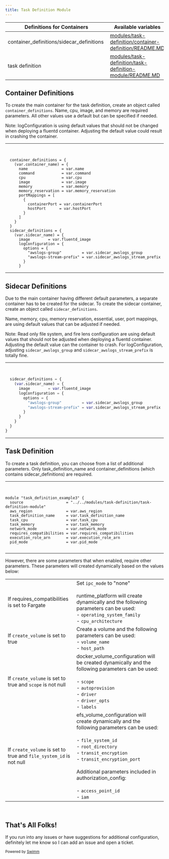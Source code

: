```yaml
---
title: Task Definition Module
---
```

| Definitions for Containers                      | Available variables                                                                                                                      |
| ----------------------------------------------- | ---------------------------------------------------------------------------------------------------------------------------------------- |
| container_definitions/sidecar_definitions&nbsp; | <SwmPath>[modules/task-definition/container-definition/README.MD](/modules/task-definition/container-definition/README.MD)</SwmPath>     |
| task definition                                 | <SwmPath>[modules/task-definition/task-definition-module/README.MD](/modules/task-definition/task-definition-module/README.MD)</SwmPath> |

## Container Definitions

To create the main container for the task definition, create an object called <SwmToken path="/modules/task-definition/container-definition/variables.tf" pos="205:3:3" line-data="variable &quot;container_definitions&quot; {">`container_definitions`</SwmToken>. Name, cpu, image, and memory are required parameters. All other values use a default but can be specified if needed.

Note: logConfiguration is using default values that should not be changed when deploying a fluentd container. Adjusting the default value could result in crashing the container.

<SwmSnippet path="/examples/task-definition/main.tf" line="13">

---

&nbsp;

```
  container_definitions = {
    (var.container_name) = {
      name               = var.name
      command            = var.command
      cpu                = var.cpu
      image              = var.image
      memory             = var.memory
      memory_reservation = var.memory_reservation
      portMappings = [
        {
          containerPort = var.containerPort
          hostPort      = var.hostPort
        }
      ]
    }
  }
  sidecar_definitions = {
    (var.sidecar_name) = {
      image        = var.fluentd_image
      logConfiguration = {
        options = {
          "awslogs-group"         = var.sidecar_awslogs_group
          "awslogs-stream-prefix" = var.sidecar_awslogs_stream_prefix
        }
      }
```

---

</SwmSnippet>

## Sidecar Definitions

Due to the main container having different default parameters, a separate container has to be created for the sidecar. To create the sidecar container, create an object called <SwmToken path="/modules/task-definition/container-definition/variables.tf" pos="255:3:3" line-data="variable &quot;sidecar_definitions&quot; {">`sidecar_definitions`</SwmToken>.&nbsp;&nbsp;

Name, memory, cpu, memory reservation, essential, user,  port mappings,  are using default values that can be adjusted if needed.

Note: Read only file system, and fire lens configuration are using default values that should not be adjusted when deploying a fluentd container. Adjusting the default value can the container to crash. For logConfiguration, adjusting <SwmToken path="/examples/task-definition/variables.tf" pos="125:3:3" line-data="variable &quot;sidecar_awslogs_group&quot; {">`sidecar_awslogs_group`</SwmToken> and <SwmToken path="/modules/task-definition/container-definition/variables.tf" pos="182:3:3" line-data="variable &quot;sidecar_awslogs_stream_prefix&quot; {">`sidecar_awslogs_stream_prefix`</SwmToken> is totally fine.

<SwmSnippet path="/examples/task-definition/main.tf" line="29">

---

&nbsp;

```tf
  sidecar_definitions = {
    (var.sidecar_name) = {
      image        = var.fluentd_image
      logConfiguration = {
        options = {
          "awslogs-group"         = var.sidecar_awslogs_group
          "awslogs-stream-prefix" = var.sidecar_awslogs_stream_prefix
        }
      }
    }
  }
}
```

---

</SwmSnippet>

## Task Definition

To create a task definition, you can choose from a list of additional parameters. Only task_definition_name and container_definitions (which contains sidecar_definitions) are required.&nbsp;&nbsp;

<SwmSnippet path="examples/task-definition/main.tf" line="1">

---

&nbsp;

```
module "task_definition_example3" {
  source                   = "../../modules/task-definition/task-definition-module"
  aws_region               = var.aws_region
  task_definition_name     = var.task_definition_name
  task_cpu                 = var.task_cpu
  task_memory              = var.task_memory
  network_mode             = var.network_mode
  requires_compatibilities = var.requires_compatibilities
  execution_role_arn       = var.execution_role_arn
  pid_mode                 = var.pid_mode


```

---

</SwmSnippet>

However, there are some parameters that when enabled, require other parameters. These parameters will created dynamically based on the values below:

|                                                                                                                                                                                                                                                                                                                                                                                    |                                                                                                                                                                                                                                                                                                                                                                                                                                                                                                                                                                                                                                                                                                                                                                                                                                                                                                                                                                                                                                                                                                                                                                                                                                                                   |
| ---------------------------------------------------------------------------------------------------------------------------------------------------------------------------------------------------------------------------------------------------------------------------------------------------------------------------------------------------------------------------------- | ----------------------------------------------------------------------------------------------------------------------------------------------------------------------------------------------------------------------------------------------------------------------------------------------------------------------------------------------------------------------------------------------------------------------------------------------------------------------------------------------------------------------------------------------------------------------------------------------------------------------------------------------------------------------------------------------------------------------------------------------------------------------------------------------------------------------------------------------------------------------------------------------------------------------------------------------------------------------------------------------------------------------------------------------------------------------------------------------------------------------------------------------------------------------------------------------------------------------------------------------------------------- |
| If requires_compatibilities is set to Fargate                                                                                                                                                                                                                                                                                                                                      | Set <SwmToken path="/modules/task-definition/task-definition-module/variables.tf" pos="21:3:3" line-data="variable &quot;ipc_mode&quot; {">`ipc_mode`</SwmToken> to "none"<br><br>runtime_platform will create dynamically and the following parameters can be used:<br>- <SwmToken path="/modules/task-definition/task-definition-module/variables.tf" pos="70:3:3" line-data="variable &quot;operating_system_family&quot; {">`operating_system_family`</SwmToken><br>- <SwmToken path="/modules/task-definition/task-definition-module/variables.tf" pos="76:3:3" line-data="variable &quot;cpu_architecture&quot; {">`cpu_architecture`</SwmToken>                                                                                                                                                                                                                                                                                                                                                                                                                                                                                                                                                                                                            |
| If <SwmToken path="/modules/task-definition/task-definition-module/variables.tf" pos="82:3:3" line-data="variable &quot;create_volume&quot; {">`create_volume`</SwmToken> is set to true                                                                                                                                                                                           | Create a volume and the following parameters can be used:<br>- <SwmToken path="/modules/task-definition/task-definition-module/variables.tf" pos="88:3:3" line-data="variable &quot;volume_name&quot; {">`volume_name`</SwmToken>&nbsp;<br>- <SwmToken path="/modules/task-definition/task-definition-module/variables.tf" pos="94:3:3" line-data="variable &quot;host_path&quot; {">`host_path`</SwmToken>                                                                                                                                                                                                                                                                                                                                                                                                                                                                                                                                                                                                                                                                                                                                                                                                                                                       |
| If <SwmToken path="/modules/task-definition/task-definition-module/variables.tf" pos="82:3:3" line-data="variable &quot;create_volume&quot; {">`create_volume`</SwmToken> is set to true and <SwmToken path="/modules/task-definition/task-definition-module/variables.tf" pos="100:3:3" line-data="variable &quot;scope&quot; {">`scope`</SwmToken> is not null                   | docker_volume_configuration will be created dynamically and the following parameters can be used:<br><br>- <SwmToken path="/modules/task-definition/task-definition-module/variables.tf" pos="100:3:3" line-data="variable &quot;scope&quot; {">`scope`</SwmToken><br>- <SwmToken path="/modules/task-definition/task-definition-module/variables.tf" pos="106:3:3" line-data="variable &quot;autoprovision&quot; {">`autoprovision`</SwmToken><br>- <SwmToken path="/modules/task-definition/task-definition-module/variables.tf" pos="112:3:3" line-data="variable &quot;driver&quot; {">`driver`</SwmToken>&nbsp;<br>- <SwmToken path="/modules/task-definition/task-definition-module/variables.tf" pos="118:3:3" line-data="variable &quot;driver_opts&quot; {">`driver_opts`</SwmToken><br>- <SwmToken path="/modules/task-definition/task-definition-module/variables.tf" pos="124:3:3" line-data="variable &quot;labels&quot; {">`labels`</SwmToken>                                                                                                                                                                                                                                                                                                      |
| If <SwmToken path="/modules/task-definition/task-definition-module/variables.tf" pos="82:3:3" line-data="variable &quot;create_volume&quot; {">`create_volume`</SwmToken> is set to true and <SwmToken path="/modules/task-definition/task-definition-module/variables.tf" pos="130:3:3" line-data="variable &quot;file_system_id&quot; {">`file_system_id`</SwmToken> is not null | efs_volume_configuration will create dynamically and the following parameters can be used:<br><br>- <SwmToken path="/modules/task-definition/task-definition-module/variables.tf" pos="130:3:3" line-data="variable &quot;file_system_id&quot; {">`file_system_id`</SwmToken><br>- <SwmToken path="/modules/task-definition/task-definition-module/variables.tf" pos="136:3:3" line-data="variable &quot;root_directory&quot; {">`root_directory`</SwmToken><br>- <SwmToken path="/modules/task-definition/task-definition-module/variables.tf" pos="142:3:3" line-data="variable &quot;transit_encryption&quot; {">`transit_encryption`</SwmToken><br>- <SwmToken path="/modules/task-definition/task-definition-module/variables.tf" pos="148:3:3" line-data="variable &quot;transit_encryption_port&quot; {">`transit_encryption_port`</SwmToken><br><br>Additional parameters included in authorization_config:<br><br>- <SwmToken path="/modules/task-definition/task-definition-module/variables.tf" pos="154:3:3" line-data="variable &quot;access_point_id&quot; {">`access_point_id`</SwmToken><br>- <SwmToken path="/modules/task-definition/task-definition-module/variables.tf" pos="160:3:3" line-data="variable &quot;iam&quot; {">`iam`</SwmToken> |

&nbsp;

## That's All Folks!

If you run into any issues or have suggestions for additional configuration, definitely let me know so I can add an issue and open a ticket.&nbsp;

<SwmMeta version="3.0.0" repo-id="Z2l0aHViJTNBJTNBdGVycmFmb3JtLWF3cy1zZXJ2aWNlcyUzQSUzQW1lZGlhdmluZQ==" repo-name="terraform-aws-services"><sup>Powered by [Swimm](https://app.swimm.io/)</sup></SwmMeta>
